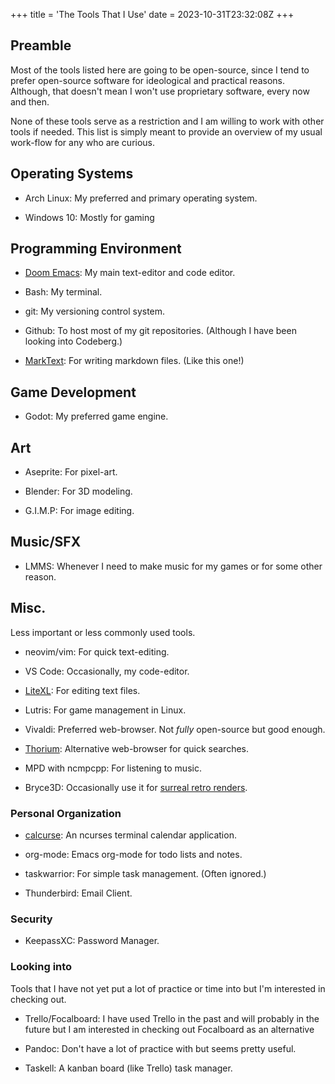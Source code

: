 +++
title = 'The Tools That I Use'
date = 2023-10-31T23:32:08Z
+++

## Preamble

Most of the tools listed here are going to be open-source, since I tend to prefer open-source software for ideological and practical reasons. Although, that doesn't mean I won't use proprietary software, every now and then.

None of these tools serve as a restriction and I am willing to work with other tools if needed. This list is simply meant to provide an overview of my usual work-flow for any who are curious. 

## Operating Systems

- Arch Linux: My preferred and primary operating system.

- Windows 10: Mostly for gaming

## Programming Environment

- [Doom Emacs](https://github.com/doomemacs/doomemacs): My main text-editor and code editor.

- Bash: My terminal.

- git: My versioning control system.

- Github: To host most of my git repositories. (Although I have been looking into Codeberg.)

- [MarkText](https://www.marktext.cc/): For writing markdown files. (Like this one!)

## Game Development

- Godot: My preferred game engine.

## Art

- Aseprite: For pixel-art.

- Blender: For 3D modeling.

- G.I.M.P: For image editing. 

## Music/SFX

- LMMS: Whenever I need to make music for my games or for some other reason.

## Misc.

Less important or less commonly used tools. 

- neovim/vim: For quick text-editing.

- VS Code: Occasionally, my code-editor. 

- [LiteXL](https://lite-xl.com/): For editing text files.

- Lutris: For game management in Linux.

- Vivaldi: Preferred web-browser. Not *fully* open-source but good enough.

- [Thorium](https://thorium.rocks/): Alternative web-browser for quick searches.

- MPD with ncmpcpp: For listening to music.

- Bryce3D: Occasionally use it for [surreal retro renders](https://www.instagram.com/p/CrKR4JkIWJT/).

### Personal Organization

- [calcurse](https://calcurse.org/): An ncurses terminal calendar application.

- org-mode: Emacs org-mode for todo lists and notes.

- taskwarrior: For simple task management. (Often ignored.)

- Thunderbird: Email Client.

### Security

- KeepassXC: Password Manager.

### Looking into

Tools that I have not yet put a lot of practice or time into but I'm interested in checking out.

- Trello/Focalboard: I have used Trello in the past and will probably in the future but I am interested in checking out Focalboard as an alternative

- Pandoc: Don't have a lot of practice with but seems pretty useful.

- Taskell: A kanban board (like Trello) task manager.
